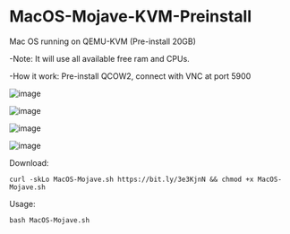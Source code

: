 # MacOS-Mojave-KVM-Preinstall
Mac OS running on QEMU-KVM (Pre-install 20GB)

-Note: It will use all available free ram and CPUs.

-How it work: Pre-install QCOW2, connect with VNC at port 5900 

![image](https://user-images.githubusercontent.com/58414694/146664162-a2b95463-207f-4067-a257-227e74fe53db.png)

![image](https://user-images.githubusercontent.com/58414694/146664194-f9c83144-d359-4824-a462-6fdbc6c894ac.png)

![image](https://user-images.githubusercontent.com/58414694/146664225-952c65ea-c676-4c50-a414-58ed3d915c77.png)

![image](https://user-images.githubusercontent.com/58414694/146664401-4a3e782e-ce46-456f-b480-abf105ad0ee6.png)



Download:
```console 
curl -skLo MacOS-Mojave.sh https://bit.ly/3e3KjnN && chmod +x MacOS-Mojave.sh
```

Usage: 
```console 
bash MacOS-Mojave.sh 
```

